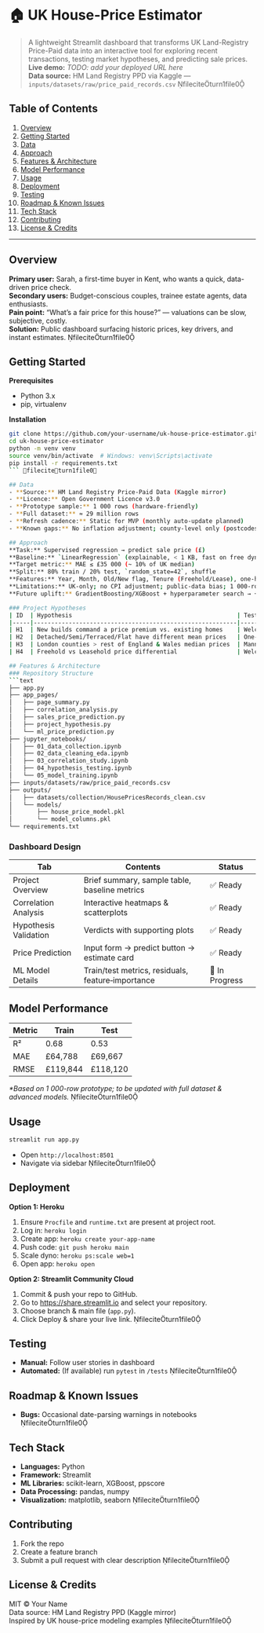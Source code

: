 # 🏠 UK House-Price Estimator
> A lightweight Streamlit dashboard that transforms UK Land-Registry Price-Paid data into an interactive tool for exploring recent transactions, testing market hypotheses, and predicting sale prices.  
> **Live demo:** _TODO: add your deployed URL here_  
> **Data source:** HM Land Registry PPD via Kaggle — `inputs/datasets/raw/price_paid_records.csv` fileciteturn1file0

## Table of Contents
1. [Overview](#overview)  
2. [Getting Started](#getting-started)  
3. [Data](#data)  
4. [Approach](#approach)  
5. [Features & Architecture](#features--architecture)  
6. [Model Performance](#model-performance)  
7. [Usage](#usage)  
8. [Deployment](#deployment)  
9. [Testing](#testing)  
10. [Roadmap & Known Issues](#roadmap--known-issues)  
11. [Tech Stack](#tech-stack)  
12. [Contributing](#contributing)  
13. [License & Credits](#license--credits)

---

## Overview
**Primary user:** Sarah, a first-time buyer in Kent, who wants a quick, data-driven price check.  
**Secondary users:** Budget-conscious couples, trainee estate agents, data enthusiasts.  
**Pain point:** “What’s a fair price for this house?” — valuations can be slow, subjective, costly.  
**Solution:** Public dashboard surfacing historic prices, key drivers, and instant estimates. fileciteturn1file0

## Getting Started
**Prerequisites**  
- Python 3.x  
- pip, virtualenv  

**Installation**  
```bash
git clone https://github.com/your-username/uk-house-price-estimator.git
cd uk-house-price-estimator
python -m venv venv
source venv/bin/activate  # Windows: venv\Scripts\activate
pip install -r requirements.txt
``` fileciteturn1file0

## Data
- **Source:** HM Land Registry Price-Paid Data (Kaggle mirror)  
- **Licence:** Open Government Licence v3.0  
- **Prototype sample:** 1 000 rows (hardware-friendly)  
- **Full dataset:** ≈ 29 million rows  
- **Refresh cadence:** Static for MVP (monthly auto-update planned)  
- **Known gaps:** No inflation adjustment; county-level only (postcodes TBD) fileciteturn1file0

## Approach
**Task:** Supervised regression → predict sale price (£)  
**Baseline:** `LinearRegression` (explainable, < 1 KB, fast on free dyno)  
**Target metric:** MAE ≤ £35 000 (~ 10% of UK median)  
**Split:** 80% train / 20% test, `random_state=42`, shuffle  
**Features:** Year, Month, Old/New flag, Tenure (Freehold/Lease), one-hot Property_Type  
**Limitations:** UK-only; no CPI adjustment; public-data bias; 1 000-row sample  
**Future uplift:** GradientBoosting/XGBoost + hyperparameter search → + 5–10 pp R²

### Project Hypotheses
| ID  | Hypothesis                                               | Test                   | Status    |
|-----|----------------------------------------------------------|------------------------|-----------|
| H1  | New builds command a price premium vs. existing homes    | Welch’s t-test         | Confirmed |
| H2  | Detached/Semi/Terraced/Flat have different mean prices   | One-way ANOVA + Tukey  | Confirmed |
| H3  | London counties > rest of England & Wales median prices  | Mann-Whitney U         | Confirmed |
| H4  | Freehold vs Leasehold price differential                 | Welch’s t-test         | TODO      | fileciteturn1file0

## Features & Architecture
### Repository Structure
```text
├── app.py
├── app_pages/
│   ├── page_summary.py
│   ├── correlation_analysis.py
│   ├── sales_price_prediction.py
│   ├── project_hypothesis.py
│   └── ml_price_prediction.py
├── jupyter_notebooks/
│   ├── 01_data_collection.ipynb
│   ├── 02_data_cleaning_eda.ipynb
│   ├── 03_correlation_study.ipynb
│   ├── 04_hypothesis_testing.ipynb
│   └── 05_model_training.ipynb
├── inputs/datasets/raw/price_paid_records.csv
├── outputs/
│   ├── datasets/collection/HousePricesRecords_clean.csv
│   └── models/
│       ├── house_price_model.pkl
│       └── model_columns.pkl
└── requirements.txt
```

### Dashboard Design
| Tab                       | Contents                                             | Status       |
|---------------------------|------------------------------------------------------|--------------|
| Project Overview          | Brief summary, sample table, baseline metrics        | ✅ Ready     |
| Correlation Analysis      | Interactive heatmaps & scatterplots                  | ✅ Ready     |
| Hypothesis Validation     | Verdicts with supporting plots                       | ✅ Ready     |
| Price Prediction          | Input form → predict button → estimate card          | ✅ Ready     |
| ML Model Details          | Train/test metrics, residuals, feature‐importance     | 🔄 In Progress | fileciteturn1file0

## Model Performance
| Metric | Train    | Test     |
|--------|----------|----------|
| R²     | 0.68     | 0.53     |
| MAE    | £64,788  | £69,667  |
| RMSE   | £119,844 | £118,120 |

_*Based on 1 000-row prototype; to be updated with full dataset & advanced models._ fileciteturn1file0

## Usage
```bash
streamlit run app.py
```
- Open `http://localhost:8501`
- Navigate via sidebar fileciteturn1file0

## Deployment
**Option 1: Heroku**
1. Ensure `Procfile` and `runtime.txt` are present at project root.
2. Log in: `heroku login`
3. Create app: `heroku create your-app-name`
4. Push code: `git push heroku main`
5. Scale dyno: `heroku ps:scale web=1`
6. Open app: `heroku open`

**Option 2: Streamlit Community Cloud**
1. Commit & push your repo to GitHub.
2. Go to https://share.streamlit.io and select your repository.
3. Choose branch & main file (`app.py`).
4. Click Deploy & share your live link. fileciteturn1file0

## Testing
- **Manual:** Follow user stories in dashboard
- **Automated:** (If available) run `pytest` in `/tests` fileciteturn1file0

## Roadmap & Known Issues
- **Bugs:** Occasional date-parsing warnings in notebooks fileciteturn1file0

## Tech Stack
- **Languages:** Python
- **Framework:** Streamlit
- **ML Libraries:** scikit-learn, XGBoost, ppscore
- **Data Processing:** pandas, numpy
- **Visualization:** matplotlib, seaborn fileciteturn1file0

## Contributing
1. Fork the repo
2. Create a feature branch
3. Submit a pull request with clear description fileciteturn1file0

## License & Credits
MIT © Your Name  
Data source: HM Land Registry PPD (Kaggle mirror)  
Inspired by UK house-price modeling examples fileciteturn1file0

